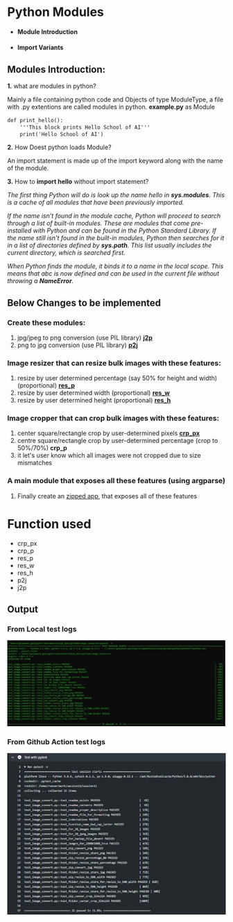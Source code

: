 
# Python Modules
 * #### Module Introduction
 * #### Import Variants

## Modules Introduction:
__1.__ what are modules in python?
		
  Mainly a file containing python code and Objects of type ModuleType, a file with .py extentions are called modules in python.
		__example.py__ as Module
		
	def print_hello():
		'''This block prints Hello School of AI'''
		print('Hello School of AI')
	
__2.__ How Doest python loads Module?
		
  An import statement is made up of the import keyword along with the name of the module.
	
__3.__ How to __import hello__ without import statement?
  
  *The first thing Python will do is look up the name hello in __sys.modules__. This is a cache of all modules that have been previously imported.*
  
  *If the name isn’t found in the module cache, Python will proceed to search through a list of built-in modules. These are modules that come pre-installed with Python and can be     found in the Python Standard Library. If the name still isn’t found in the built-in modules, Python then searches for it in a list of directories defined by __sys.path__. This   list usually includes the current directory, which is searched first.*
  
  *When Python finds the module, it binds it to a name in the local scope. This means that abc is now defined and can be used in the current file without throwing a __NameError__.*

## Below Changes to be implemented
### Create these modules:
  1. jpg/jpeg to png conversion (use PIL library) __[j2p](https://github.com/Gaju27/session11/blob/main/j2p.py)__
  2. png to jpg conversion (use PIL library) __[p2j](https://github.com/Gaju27/session11/blob/main/j2p.py)__
### Image resizer that can resize bulk images with these features:
  1. resize by user determined percentage (say 50% for height and width) (proportional) __[res_p](https://github.com/Gaju27/session11/blob/main/img_resize.py#L22)__
  2. resize by user determined width (proportional) __[res_w](https://github.com/Gaju27/session11/blob/main/img_resize.py#L48)__
  3. resize by user determined height (proportional) __[res_h](https://github.com/Gaju27/session11/blob/main/img_resize.py#L71)__
### Image cropper that can crop bulk images with these features:
  1. center square/rectangle crop by user-determined pixels __[crp_px](https://github.com/Gaju27/session11/blob/main/img_crop.py)__
  2. centre square/rectangle crop by user-determined percentage (crop to 50%/70%) __crp_p__
  3. it let's user know which all images were not cropped due to size mismatches
### A ____main____ module that exposes all these features (using argparse)
  1. Finally create an [zipped app](https://github.com/Gaju27/session11/blob/main/image_converter), that exposes all of these features

# Function used
  * crp_px
  * crp_p
  * res_p
  * res_w
  * res_h
  * p2j
  * j2p
  
  ## Output
  
  ### From Local test logs
  
  ![output](https://github.com/Gaju27/session11/blob/main/test_output.JPG)
  
  
  ### From Github Action test logs
  
  ![github_action](https://github.com/Gaju27/session11/blob/main/git_action_output.JPG)

